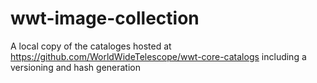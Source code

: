 # wwt-image-collection
A local copy of the cataloges hosted at https://github.com/WorldWideTelescope/wwt-core-catalogs including a versioning and hash generation
